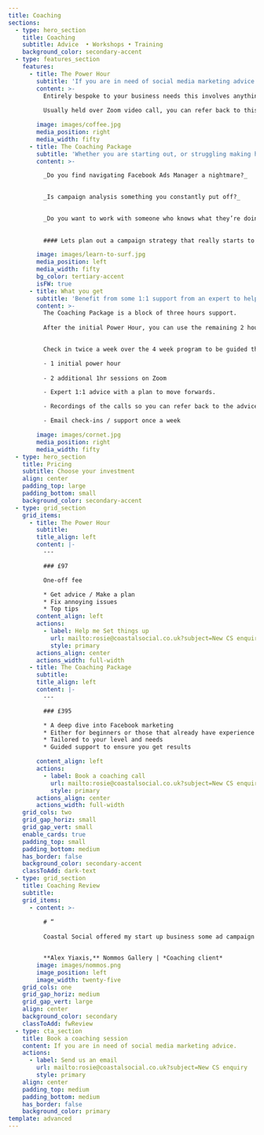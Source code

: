 ```yaml
---
title: Coaching
sections:
  - type: hero_section
    title: Coaching
    subtitle: Advice  • Workshops • Training
    background_color: secondary-accent
  - type: features_section
    features:
      - title: The Power Hour
        subtitle: 'If you are in need of social media marketing advice in a bite sized chunk… this could be for you.'
        content: >-
          Entirely bespoke to your business needs this involves anything from setting up your social channels to stalling Facebook Ad campaigns.  Armed with your details which I will have received prior to our session, I can prepare and refine what you need in advance, making the most of the hour we have available to us. 
          
          Usually held over Zoom video call, you can refer back to this recorded session for your reference.

        image: images/coffee.jpg
        media_position: right
        media_width: fifty
      - title: The Coaching Package
        subtitle: 'Whether you are starting out, or struggling making headway with existing campaigns, this support package is the one for you.'
        content: >-

          _Do you find navigating Facebook Ads Manager a nightmare?_

          
          _Is campaign analysis something you constantly put off?_

          
          _Do you want to work with someone who knows what they’re doing in Ads manager?_
          
          
          #### Lets plan out a campaign strategy that really starts to achieve results for your business.

        image: images/learn-to-surf.jpg
        media_position: left
        media_width: fifty
        bg_color: tertiary-accent
        isFW: true
      - title: What you get
        subtitle: 'Benefit from some 1:1 support from an expert to help nurture your Facebook and Instagram ads over a 4 week program.'
        content: >-
          The Coaching Package is a block of three hours support.
          
          After the initial Power Hour, you can use the remaining 2 hours within the month whenever you choose.

          
          Check in twice a week over the 4 week program to be guided through the data, monitor the performance and get help optimising your ads.

          - 1 initial power hour
          
          - 2 additional 1hr sessions on Zoom

          - Expert 1:1 advice with a plan to move forwards.

          - Recordings of the calls so you can refer back to the advice

          - Email check-ins / support once a week

        image: images/cornet.jpg
        media_position: right
        media_width: fifty
  - type: hero_section
    title: Pricing
    subtitle: Choose your investment
    align: center
    padding_top: large
    padding_bottom: small
    background_color: secondary-accent
  - type: grid_section
    grid_items:
      - title: The Power Hour
        subtitle:
        title_align: left
        content: |-
          ---

          ### £97

          One-off fee

          * Get advice / Make a plan
          * Fix annoying issues
          * Top tips
        content_align: left
        actions:
          - label: Help me Set things up
            url: mailto:rosie@coastalsocial.co.uk?subject=New CS enquiry - Power Hour
            style: primary
        actions_align: center
        actions_width: full-width
      - title: The Coaching Package
        subtitle:
        title_align: left
        content: |-
          ---

          ### £395

          * A deep dive into Facebook marketing
          * Either for beginners or those that already have experience with ads
          * Tailored to your level and needs
          * Guided support to ensure you get results

        content_align: left
        actions:
          - label: Book a coaching call
            url: mailto:rosie@coastalsocial.co.uk?subject=New CS enquiry - Coaching package
            style: primary
        actions_align: center
        actions_width: full-width
    grid_cols: two
    grid_gap_horiz: small
    grid_gap_vert: small
    enable_cards: true
    padding_top: small
    padding_bottom: medium
    has_border: false
    background_color: secondary-accent
    classToAdd: dark-text
  - type: grid_section
    title: Coaching Review
    subtitle: 
    grid_items:
      - content: >-
          
          # “
          
          Coastal Social offered my start up business some ad campaign training and it was nothing short of brilliant. It was clear, informative and succinct. I walked away understanding the process and was quickly able to build audiences and run ads. Highly recommend!


          **Alex Yiaxis,** Nommos Gallery | *Coaching client*
        image: images/nommos.png
        image_position: left
        image_width: twenty-five
    grid_cols: one
    grid_gap_horiz: medium
    grid_gap_vert: large
    align: center
    background_color: secondary
    classToAdd: fwReview
  - type: cta_section
    title: Book a coaching session
    content: If you are in need of social media marketing advice.
    actions:
      - label: Send us an email
        url: mailto:rosie@coastalsocial.co.uk?subject=New CS enquiry
        style: primary
    align: center
    padding_top: medium
    padding_bottom: medium
    has_border: false
    background_color: primary
template: advanced
---
```

